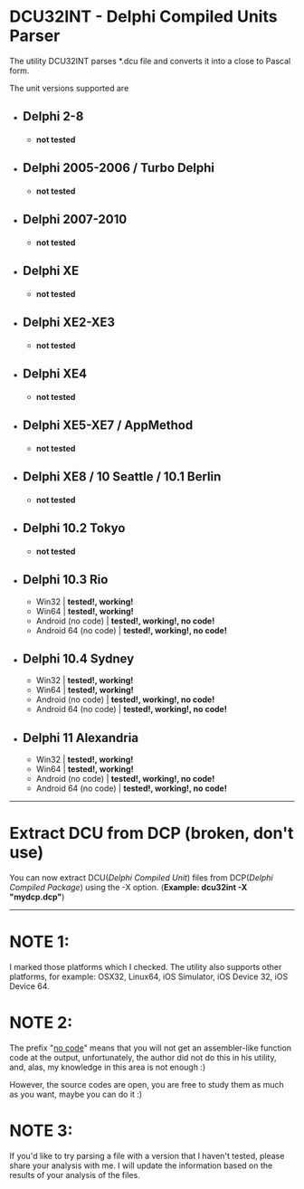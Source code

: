 # DCU32INT - Delphi Compiled Units Parser
The utility DCU32INT parses *.dcu file and converts it into a close to Pascal form.

The unit versions supported are

- ## Delphi 2-8 ##
  - #### not tested ####

- ## Delphi 2005-2006 / Turbo Delphi ##
  - #### not tested ####
  
- ## Delphi 2007-2010 ##
  - #### not tested ####

- ## Delphi XE ##
  - #### not tested ####

- ## Delphi XE2-XE3 ##
  - #### not tested ####
  
- ## Delphi XE4 ##
  - #### not tested ####
 
- ## Delphi XE5-XE7 / AppMethod ##
  - #### not tested ####
  
- ## Delphi XE8 / 10 Seattle / 10.1 Berlin ##
  - #### not tested ####
  
 - ## Delphi 10.2 Tokyo ##
   - #### not tested ####
   
 - ## Delphi 10.3 Rio ##
   - Win32 | **tested!, working!**
   - Win64 | **tested!, working!**
   - Android (no code) | **tested!, working!, no code!**
   - Android 64 (no code) | **tested!, working!, no code!**
   
 - ## Delphi 10.4 Sydney ##
   - Win32 | **tested!, working!**
   - Win64 | **tested!, working!**
   - Android (no code) | **tested!, working!, no code!**
   - Android 64 (no code) | **tested!, working!, no code!**
   
 - ## Delphi 11 Alexandria ##
   - Win32 | **tested!, working!**
   - Win64 | **tested!, working!**
   - Android (no code) | **tested!, working!, no code!**
   - Android 64 (no code) | **tested!, working!, no code!**
   
------------------------------------------------------------------------------------------------------

# Extract DCU from DCP (broken, don't use)

You can now extract DCU(_Delphi Compiled Unit_) files from DCP(_Delphi Compiled Package_) using the -X option. (**Example: dcu32int -X "mydcp.dcp"**)

------------------------------------------------------------------------------------------------------

# NOTE 1:

I marked those platforms which I checked. The utility also supports other platforms, for example: OSX32, Linux64, iOS Simulator, iOS Device 32, iOS Device 64.

# NOTE 2:

The prefix "<u>no code</u>" means that you will not get an assembler-like function code at the output, unfortunately, the author did not do this in his utility, and, alas, my knowledge in this area is not enough :)

However, the source codes are open, you are free to study them as much as you want, maybe you can do it :)

# NOTE 3:

If you'd like to try parsing a file with a version that I haven't tested, please share your analysis with me. I will update the information based on the results of your analysis of the files.
